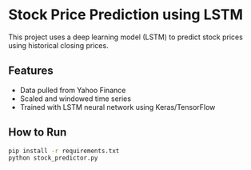 # Stock Price Prediction using LSTM

This project uses a deep learning model (LSTM) to predict stock prices using historical closing prices.

## Features
- Data pulled from Yahoo Finance
- Scaled and windowed time series
- Trained with LSTM neural network using Keras/TensorFlow

## How to Run
```bash
pip install -r requirements.txt
python stock_predictor.py
